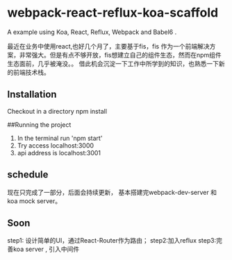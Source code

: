 # webpack-react-reflux-koa-scaffold

A example using Koa, React, Reflux, Webpack and Babel6 . 

最近在业务中使用react,也好几个月了，主要基于fis，fis 作为一个前端解决方案，非常强大。但是有点不够开放，fis想建立自己的组件生态，然而在npm组件生态面前，几乎被淹没。。  借此机会沉淀一下工作中所学到的知识，也熟悉一下新的前端技术栈。

## Installation

Checkout in a directory
npm install

##Running the project

1. In the terminal run 'npm start'
2. Try access localhost:3000 
3. api address is localhost:3001

## schedule
现在只完成了一部分，后面会持续更新，
基本搭建完webpack-dev-server 和 koa mock server。

## Soon 

step1: 设计简单的UI，通过React-Router作为路由；
step2:加入reflux
step3:完善koa server , 引入中间件
